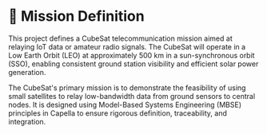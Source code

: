 # 🚀 Mission Definition

This project defines a CubeSat telecommunication mission aimed at relaying IoT data or amateur radio signals. The CubeSat will operate in a Low Earth Orbit (LEO) at approximately 500 km in a sun-synchronous orbit (SSO), enabling consistent ground station visibility and efficient solar power generation.

The CubeSat's primary mission is to demonstrate the feasibility of using small satellites to relay low-bandwidth data from ground sensors to central nodes. It is designed using Model-Based Systems Engineering (MBSE) principles in Capella to ensure rigorous definition, traceability, and integration.

